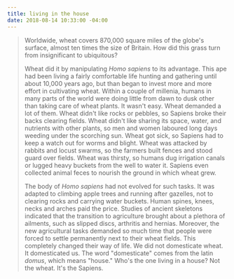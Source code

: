 ```yaml
---
title: living in the house
date: 2018-08-14 10:33:00 -04:00
---
```


>Worldwide, wheat covers 870,000 square miles of the globe's surface, almost ten times the size of Britain. How did this grass turn from insignificant to ubiquitous?
>
>Wheat did it by manipulating *Homo sapiens* to its advantage. This ape had been living a fairly comfortable life hunting and gathering until about 10,000 years ago, but than began to invest more and more effort in cultivating wheat. Within a couple of millenia, humans in many parts of the world were doing little from dawn to dusk other than taking care of wheat plants. It wasn't easy. Wheat demanded a lot of them. Wheat didn't like rocks or pebbles, so Sapiens broke their backs clearing fields. Wheat didn't like sharing its space, water, and nutrients with other plants, so men and women laboured long days weeding under the scorching sun. Wheat got sick, so Sapiens had to keep a watch out for worms and blight. Wheat was attacked by rabbits and locust swarms, so the farmers built fences and stood guard over fields. Wheat was thirsty, so humans dug irrigation canals or lugged heavy buckets from the well to water it. Sapiens even collected animal feces to nourish the ground in which wheat grew.
>
>The body of *Homo sapiens* had not evolved for such tasks. It was adapted to climbing apple trees and running after gazelles, not to clearing rocks and carrying water buckets. Human spines, knees, necks and arches paid the price. Studies of ancient skeletons indicated that the transition to agriculture brought about a plethora of ailments, such as slipped discs, arthritis and hernias. Moreover, the new agricultural tasks demanded so much time that people were forced to settle permanently next to their wheat fields. This completely changed their way of life. We did not domesticate wheat. It domesticated us. The word "domesticate" comes from the latin *domus*, which means "house." Who's the one living in a house? Not the wheat. It's the Sapiens.